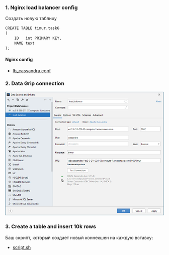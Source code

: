 
### 1. Nginx load balancer config

Создать новую таблицу

```cql
CREATE TABLE timur.task6
(
    ID   int PRIMARY KEY,
    NAME text
);
```
#### Nginx config

+ [lb_cassandra.conf](./lb_cassandra.conf)

### 2. Data Grip connection

![](./images/1.png)

### 3. Create a table and insert 10k rows

Баш скрипт, который создает новый коннекшен на каждую вставку:
+ [script.sh](./script.sh)